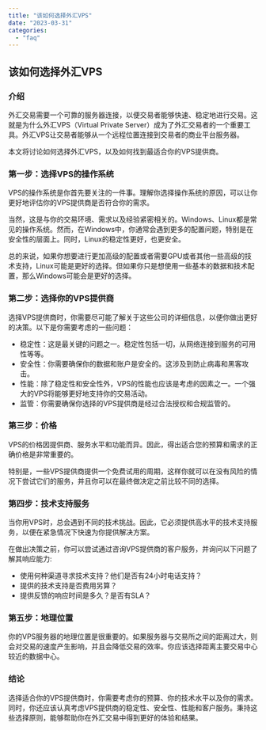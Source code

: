 ```yaml
---
title: "该如何选择外汇VPS"
date: "2023-03-31"
categories: 
  - "faq"
---
```


## 该如何选择外汇VPS

### 介绍

外汇交易需要一个可靠的服务器连接，以便交易者能够快速、稳定地进行交易。这就是为什么外汇VPS（Virtual Private Server）成为了外汇交易者的一个重要工具。外汇VPS让交易者能够从一个远程位置连接到交易者的商业平台服务器。

本文将讨论如何选择外汇VPS，以及如何找到最适合你的VPS提供商。

### 第一步：选择VPS的操作系统

VPS的操作系统是你首先要关注的一件事。理解你选择操作系统的原因，可以让你更好地评估你的VPS提供商是否符合你的需求。

当然，这是与你的交易环境、需求以及经验紧密相关的。Windows、Linux都是常见的操作系统。然而，在Windows中，你通常会遇到更多的配置问题，特别是在安全性的层面上。同时，Linux的稳定性更好，也更安全。

总的来说，如果你想要进行更加高级的配置或者需要GPU或者其他一些高级的技术支持，Linux可能是更好的选择。但如果你只是想使用一些基本的数据和技术配置，那么Windows可能会是更好的选择。

### 第二步：选择你的VPS提供商

选择VPS提供商时，你需要尽可能了解关于这些公司的详细信息，以便你做出更好的决策。以下是你需要考虑的一些问题：

- 稳定性：这是最关键的问题之一。稳定性包括一切，从网络连接到服务的可用性等等。
- 安全性：你需要确保你的数据和账户是安全的。这涉及到防止病毒和黑客攻击。
- 性能：除了稳定性和安全性外，VPS的性能也应该是考虑的因素之一。一个强大的VPS将能够更好地支持你的交易活动。
- 监管：你需要确保你选择的VPS提供商是经过合法授权和合规监管的。

### 第三步：价格

VPS的价格因提供商、服务水平和功能而异。因此，得出适合您的预算和需求的正确价格是非常重要的。

特别是，一些VPS提供商提供一个免费试用的周期，这样你就可以在没有风险的情况下尝试它们的服务，并且你可以在最终做决定之前比较不同的选择。

### 第四步：技术支持服务

当你用VPS时，总会遇到不同的技术挑战。因此，它必须提供高水平的技术支持服务，以便在紧急情况下快速为你提供解决方案。

在做出决策之前，你可以尝试通过咨询VPS提供商的客户服务，并询问以下问题了解其响应能力:

- 使用何种渠道寻求技术支持？他们是否有24小时电话支持？
- 提供的技术支持是否费用另算？
- 提供反馈的响应时间是多久？是否有SLA？

### 第五步：地理位置

你的VPS服务器的地理位置是很重要的。如果服务器与交易所之间的距离过大，则会对交易的速度产生影响，并且会降低交易的效率。你应该选择距离主要交易中心较近的数据中心。

### 结论

选择适合你的VPS提供商时，你需要考虑你的预算、你的技术水平以及你的需求。同时，你还应该认真考虑VPS提供商的稳定性、安全性、性能和客户服务。秉持这些选择原则，能够帮助你在外汇交易中得到更好的体验和结果。
